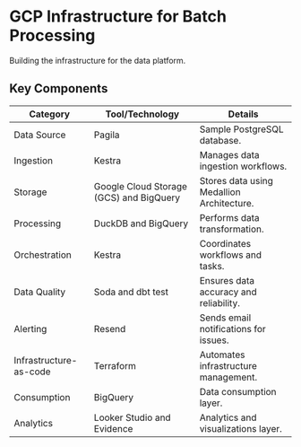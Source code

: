 # GCP Infrastructure for Batch Processing

Building the infrastructure for the data platform.

## Key Components

| **Category**           | **Tool/Technology**                     | **Details**                               |
|------------------------|-----------------------------------------|-------------------------------------------|
| Data Source            | Pagila                                  | Sample PostgreSQL database.               |
| Ingestion              | Kestra                                  | Manages data ingestion workflows.         |
| Storage                | Google Cloud Storage (GCS) and BigQuery | Stores data using Medallion Architecture. |
| Processing             | DuckDB and BigQuery                     | Performs data transformation.             |
| Orchestration          | Kestra                                  | Coordinates workflows and tasks.          |
| Data Quality           | Soda and dbt test                       | Ensures data accuracy and reliability.    |
| Alerting               | Resend                                  | Sends email notifications for issues.     |
| Infrastructure-as-code | Terraform                               | Automates infrastructure management.      |
| Consumption            | BigQuery                                | Data consumption layer.                   |
| Analytics              | Looker Studio and Evidence              | Analytics and visualizations layer.       |
